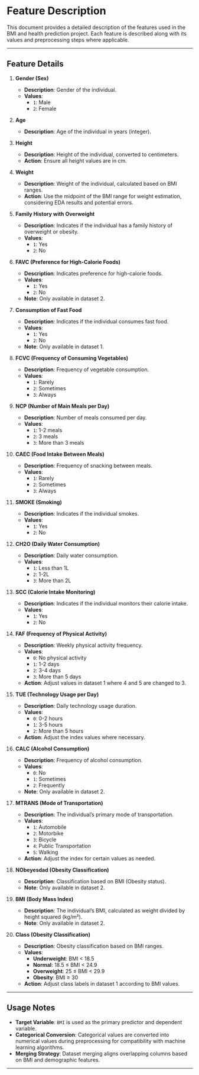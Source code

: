 # **Feature Description**

This document provides a detailed description of the features used in the BMI and health prediction project. Each feature is described along with its values and preprocessing steps where applicable.

---

## **Feature Details**

1. **Gender (Sex)**
   - **Description**: Gender of the individual.
   - **Values**: 
     - `1`: Male
     - `2`: Female

2. **Age**
   - **Description**: Age of the individual in years (integer).

3. **Height**
   - **Description**: Height of the individual, converted to centimeters.
   - **Action**: Ensure all height values are in cm.

4. **Weight**
   - **Description**: Weight of the individual, calculated based on BMI ranges.
   - **Action**: Use the midpoint of the BMI range for weight estimation, considering EDA results and potential errors.

5. **Family History with Overweight**
   - **Description**: Indicates if the individual has a family history of overweight or obesity.
   - **Values**:
     - `1`: Yes
     - `2`: No

6. **FAVC (Preference for High-Calorie Foods)**
   - **Description**: Indicates preference for high-calorie foods.
   - **Values**:
     - `1`: Yes
     - `2`: No
   - **Note**: Only available in dataset 2.

7. **Consumption of Fast Food**
   - **Description**: Indicates if the individual consumes fast food.
   - **Values**:
     - `1`: Yes
     - `2`: No
   - **Note**: Only available in dataset 1.

8. **FCVC (Frequency of Consuming Vegetables)**
   - **Description**: Frequency of vegetable consumption.
   - **Values**:
     - `1`: Rarely
     - `2`: Sometimes
     - `3`: Always

9. **NCP (Number of Main Meals per Day)**
   - **Description**: Number of meals consumed per day.
   - **Values**:
     - `1`: 1-2 meals
     - `2`: 3 meals
     - `3`: More than 3 meals

10. **CAEC (Food Intake Between Meals)**
    - **Description**: Frequency of snacking between meals.
    - **Values**:
      - `1`: Rarely
      - `2`: Sometimes
      - `3`: Always

11. **SMOKE (Smoking)**
    - **Description**: Indicates if the individual smokes.
    - **Values**:
      - `1`: Yes
      - `2`: No

12. **CH2O (Daily Water Consumption)**
    - **Description**: Daily water consumption.
    - **Values**:
      - `1`: Less than 1L
      - `2`: 1-2L
      - `3`: More than 2L

13. **SCC (Calorie Intake Monitoring)**
    - **Description**: Indicates if the individual monitors their calorie intake.
    - **Values**:
      - `1`: Yes
      - `2`: No

14. **FAF (Frequency of Physical Activity)**
    - **Description**: Weekly physical activity frequency.
    - **Values**:
      - `0`: No physical activity
      - `1`: 1-2 days
      - `2`: 3-4 days
      - `3`: More than 5 days
    - **Action**: Adjust values in dataset 1 where 4 and 5 are changed to 3.

15. **TUE (Technology Usage per Day)**
    - **Description**: Daily technology usage duration.
    - **Values**:
      - `0`: 0-2 hours
      - `1`: 3-5 hours
      - `2`: More than 5 hours
    - **Action**: Adjust the index values where necessary.

16. **CALC (Alcohol Consumption)**
    - **Description**: Frequency of alcohol consumption.
    - **Values**:
      - `0`: No
      - `1`: Sometimes
      - `2`: Frequently
    - **Note**: Only available in dataset 2.

17. **MTRANS (Mode of Transportation)**
    - **Description**: The individual’s primary mode of transportation.
    - **Values**:
      - `1`: Automobile
      - `2`: Motorbike
      - `3`: Bicycle
      - `4`: Public Transportation
      - `5`: Walking
    - **Action**: Adjust the index for certain values as needed.

18. **NObeyesdad (Obesity Classification)**
    - **Description**: Classification based on BMI (Obesity status).
    - **Note**: Only available in dataset 2.

19. **BMI (Body Mass Index)**
    - **Description**: The individual’s BMI, calculated as weight divided by height squared (kg/m²).
    - **Note**: Only available in dataset 2.

20. **Class (Obesity Classification)**
    - **Description**: Obesity classification based on BMI ranges.
    - **Values**:
      - **Underweight**: BMI < 18.5
      - **Normal**: 18.5 ≤ BMI < 24.9
      - **Overweight**: 25 ≤ BMI < 29.9
      - **Obesity**: BMI ≥ 30
    - **Action**: Adjust class labels in dataset 1 according to BMI values.

---

## **Usage Notes**
- **Target Variable**: `BMI` is used as the primary predictor and dependent variable.
- **Categorical Conversion**: Categorical values are converted into numerical values during preprocessing for compatibility with machine learning algorithms.
- **Merging Strategy**: Dataset merging aligns overlapping columns based on BMI and demographic features.

---
